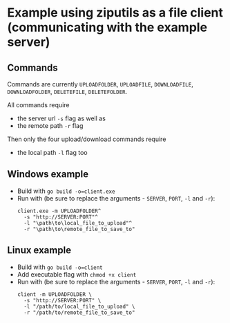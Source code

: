 # Example using ziputils as a file client (communicating with the example server)

## Commands
Commands are currently `UPLOADFOLDER`, `UPLOADFILE`, `DOWNLOADFILE`, `DOWNLOADFOLDER`, `DELETEFILE`, `DELETEFOLDER`.

All commands require
- the server url `-s` flag as well as​
- the remote path `-r` flag​​

Then only the four upload/download commands require
- the local path `-l` flag too

## Windows example
- Build with `go build -o=client.exe`
- Run with (be sure to replace the arguments - `SERVER`, `PORT`, `-l` and `-r`):
    ```
    client.exe -m UPLOADFOLDER^
      -s "http://SERVER:PORT"^
      -l "\path\to\local_file_to_upload"^
      -r "\path\to\remote_file_to_save_to"
    ```


## Linux example
- Build with `go build -o=client`
- Add executable flag with `chmod +x client`
- Run with (be sure to replace the arguments - `SERVER`, `PORT`, `-l` and `-r`):
    ```
    client -m UPLOADFOLDER \
      -s "http://SERVER:PORT" \
      -l "/path/to/local_file_to_upload" \
      -r "/path/to/remote_file_to_save_to"
    ```
